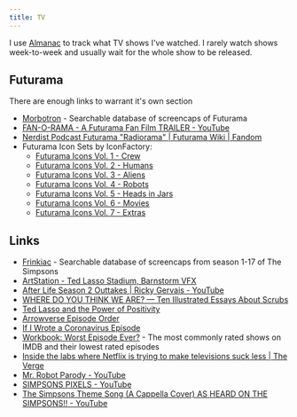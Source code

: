```yaml
---
title: TV
---
```


I use [Almanac](https://almanac.rknight.me/?category=tv) to track what TV shows I've watched. I rarely watch shows week-to-week and usually wait for the whole show to be released.

## Futurama

There are enough links to warrant it's own section

- [Morbotron](https://morbotron.com/) - Searchable database of screencaps of Futurama
- [FAN-O-RAMA - A Futurama Fan Film TRAILER - YouTube](https://www.youtube.com/watch?v=cfNRPKKF4qU)
- [Nerdist Podcast Futurama "Radiorama" | Futurama Wiki | Fandom](https://futurama.fandom.com/wiki/Nerdist_Podcast_Futurama_%22Radiorama%22)
- Futurama Icon Sets by IconFactory:
    - [Futurama Icons Vol. 1 - Crew](https://freeware.iconfactory.com/preview/fut1)
    - [Futurama Icons Vol. 2 - Humans](https://freeware.iconfactory.com/preview/fut2)
    - [Futurama Icons Vol. 3 - Aliens](https://freeware.iconfactory.com/preview/fut3)
    - [Futurama Icons Vol. 4 - Robots](https://freeware.iconfactory.com/preview/fut4)
    - [Futurama Icons Vol. 5 - Heads in Jars](https://freeware.iconfactory.com/preview/fut5)
    - [Futurama Icons Vol. 6 - Movies](https://freeware.iconfactory.com/preview/fut6)
    - [Futurama Icons Vol. 7 - Extras](https://freeware.iconfactory.com/preview/fut7)

## Links

- [Frinkiac](https://frinkiac.com/) - Searchable database of screencaps from season 1-17 of The Simpsons
- [ArtStation - Ted Lasso Stadium, Barnstorm VFX](https://www.artstation.com/artwork/bKzD1G)
- [After Life Season 2 Outtakes | Ricky Gervais - YouTube](https://www.youtube.com/watch?v=AAeGQKVMyMY)
- [WHERE DO YOU THINK WE ARE? — Ten Illustrated Essays About Scrubs](https://sheaserrano.gumroad.com/l/ySrff)
- [Ted Lasso and the Power of Positivity](https://www.youtube.com/watch?v=10asoNIGQRE)
- [Arrowverse Episode Order](https://flash-arrow-order.herokuapp.com/?from_date=2019-07-01&hide_show=black-lightning&newest_first=False&to_date=2020-08-01)
- [If I Wrote a Coronavirus Episode](https://www.vulture.com/2020/04/if-i-wrote-a-coronavirus-episode.html)
- [Workbook: Worst Episode Ever?](https://public.tableau.com/views/WorstEpisodeEver/WorstEpisode?%3Adisplay_count=y&%3Aorigin=viz_share_link&%3AshowVizHome=no&publish=yes) - The most commonly rated shows on IMDB and their lowest rated episodes
- [Inside the labs where Netflix is trying to make televisions suck less | The Verge](https://www.theverge.com/2015/5/21/8635587/inside-the-netflix-tv-testing-labs)
- [Mr. Robot Parody - YouTube](https://www.youtube.com/watch?v=Be_TtJqMcZU)
- [SIMPSONS PIXELS - YouTube](https://www.youtube.com/watch?v=FIZ_gDOrzGk)
- [The Simpsons Theme Song (A Cappella Cover) AS HEARD ON THE SIMPSONS!! - YouTube](https://www.youtube.com/watch)
